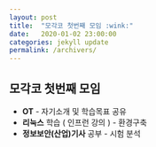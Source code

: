 ```yaml
---
layout: post
title:  "모각코 첫번째 모임 :wink:"
date:   2020-01-02 23:00:00
categories: jekyll update
permalink: /archivers/
---
```


## 모각코 첫번째 모임 ##

* **OT** - 자기소개 및 학습목표 공유
* **리눅스** 학습 ( 인프런 강의 ) - 환경구축
* **정보보안(산업)기사** 공부 - 시험 분석 
